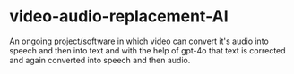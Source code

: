 # video-audio-replacement-AI
An ongoing project/software in which video can convert it's audio into speech and then into text and with the help of gpt-4o that text is corrected and again converted into speech and then audio.
